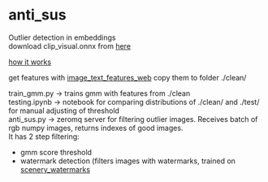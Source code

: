 # anti_sus  
Outlier detection in embeddings  
download clip_visual.onnx from [here](https://github.com/qwertyforce/anti_sus/releases/tag/clip_onnx_model)

[how it works](https://github.com/qwertyforce/anti_sus/blob/main/automatic_image_mining.md)  
  
get features with [image_text_features_web](https://github.com/qwertyforce/image_text_features_web) copy them to folder ./clean/  

train_gmm.py -> trains gmm with features from ./clean  
testing.ipynb -> notebook for comparing distributions of ./clean/ and ./test/ for manual adjusting of threshold  
anti_sus.py -> zeromq server for filtering outlier images. Receives batch of rgb numpy images, returns indexes of good images.  
It has 2 step filtering:
- gmm score threshold  
- watermark detection (filters images with watermarks, trained on  [scenery_watermarks](https://github.com/qwertyforce/scenery_watermarks)

